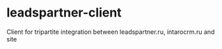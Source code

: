 leadspartner-client
===================

Client for tripartite integration between leadspartner.ru, intarocrm.ru and site
